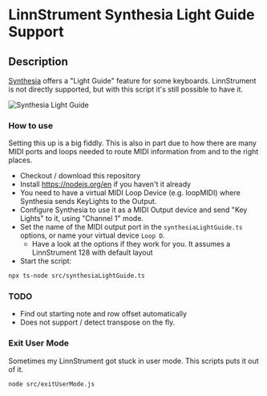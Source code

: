 # LinnStrument Synthesia Light Guide Support

## Description

[Synthesia](https://synthesiagame.com/) offers a "Light Guide" feature for some keyboards.
LinnStrument is not directly supported, but with this script it's still possible to have it.

![Synthesia Light Guide](./assets/synthesia-light-guide.png)

### How to use

Setting this up is a big fiddly. This is also in part due to how there are many MIDI ports and loops needed to route MIDI information from and to the right places.

* Checkout / download this repository
* Install https://nodejs.org/en if you haven't it already
* You need to have a virtual MIDI Loop Device (e.g. loopMIDI) where Synthesia sends KeyLights to the Output.
* Configure Synthesia to use it as a MIDI Output device and send "Key Lights" to it, using "Channel 1" mode.
* Set the name of the MIDI output port in the `synthesiaLightGuide.ts` options, or name your virtual device `Loop D`.
    * Have a look at the options if they work for you. It assumes a LinnStrument 128 with default layout
* Start the script:

```sh
npx ts-node src/synthesiaLightGuide.ts
```

### TODO

* Find out starting note and row offset automatically
* Does not support / detect transpose on the fly. 

### Exit User Mode

Sometimes my LinnStrument got stuck in user mode. This scripts puts it out of it.

```sh
node src/exitUserMode.js
```
